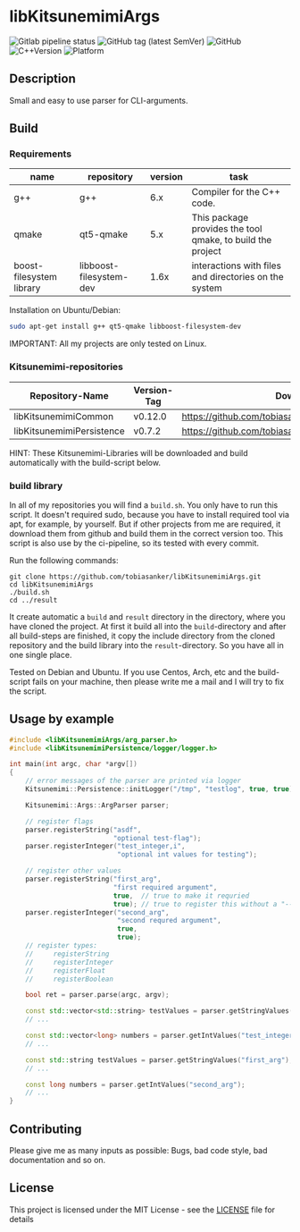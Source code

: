 # libKitsunemimiArgs

![Gitlab pipeline status](https://img.shields.io/gitlab/pipeline/tobiasanker/libKitsunemimiArgs?label=build%20and%20test&style=flat-square)
![GitHub tag (latest SemVer)](https://img.shields.io/github/v/tag/tobiasanker/libKitsunemimiArgs?label=version&style=flat-square)
![GitHub](https://img.shields.io/github/license/tobiasanker/libKitsunemimiArgs?style=flat-square)
![C++Version](https://img.shields.io/badge/c%2B%2B-14-blue?style=flat-square)
![Platform](https://img.shields.io/badge/platform-Linux--x64-lightgrey?style=flat-square)

## Description

Small and easy to use parser for CLI-arguments.

## Build

### Requirements

name | repository | version | task
--- | --- | --- | ---
g++ | g++ | 6.x | Compiler for the C++ code.
qmake | qt5-qmake | 5.x | This package provides the tool qmake, to build the project
boost-filesystem library | libboost-filesystem-dev | 1.6x | interactions with files and directories on the system

Installation on Ubuntu/Debian:

```bash
sudo apt-get install g++ qt5-qmake libboost-filesystem-dev
```

IMPORTANT: All my projects are only tested on Linux. 

### Kitsunemimi-repositories

Repository-Name | Version-Tag | Download-Path
--- | --- | ---
libKitsunemimiCommon | v0.12.0 |  https://github.com/tobiasanker/libKitsunemimiCommon.git
libKitsunemimiPersistence | v0.7.2 | https://github.com/tobiasanker/libKitsunemimiPersistence.git

HINT: These Kitsunemimi-Libraries will be downloaded and build automatically with the build-script below.

### build library

In all of my repositories you will find a `build.sh`. You only have to run this script. It doesn't required sudo, because you have to install required tool via apt, for example, by yourself. But if other projects from me are required, it download them from github and build them in the correct version too. This script is also use by the ci-pipeline, so its tested with every commit.


Run the following commands:

```
git clone https://github.com/tobiasanker/libKitsunemimiArgs.git
cd libKitsunemimiArgs
./build.sh
cd ../result
```

It create automatic a `build` and `result` directory in the directory, where you have cloned the project. At first it build all into the `build`-directory and after all build-steps are finished, it copy the include directory from the cloned repository and the build library into the `result`-directory. So you have all in one single place.

Tested on Debian and Ubuntu. If you use Centos, Arch, etc and the build-script fails on your machine, then please write me a mail and I will try to fix the script.

## Usage by example

```cpp
#include <libKitsunemimiArgs/arg_parser.h>
#include <libKitsunemimiPersistence/logger/logger.h>

int main(int argc, char *argv[])
{
	// error messages of the parser are printed via logger
	Kitsunemimi::Persistence::initLogger("/tmp", "testlog", true, true);

	Kitsunemimi::Args::ArgParser parser;

	// register flags
    parser.registerString("asdf", 
    	                  "optional test-flag");
    parser.registerInteger("test_integer,i", 
    	                   "optional int values for testing");

   	// register other values 
    parser.registerString("first_arg", 
    	                  "first required argument", 
    	                  true,  // true to make it requried
    	                  true); // true to register this without a "--"-flag
    parser.registerInteger("second_arg", 
    	                   "second requred argument", 
    	                   true, 
    	                   true);
    // register types:
    //     registerString
    //     registerInteger
    //     registerFloat
    //     registerBoolean

    bool ret = parser.parse(argc, argv);

	const std::vector<std::string> testValues = parser.getStringValues("asdf");
	// ...

	const std::vector<long> numbers = parser.getIntValues("test_integer");
	// ...

	const std::string testValues = parser.getStringValues("first_arg");
	// ...

	const long numbers = parser.getIntValues("second_arg");
	// ...
}

```


## Contributing

Please give me as many inputs as possible: Bugs, bad code style, bad documentation and so on.

## License

This project is licensed under the MIT License - see the [LICENSE](LICENSE) file for details
